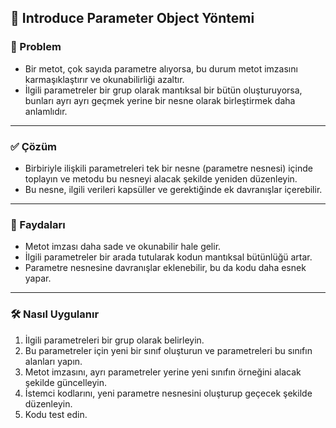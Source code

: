 ## 🔧 Introduce Parameter Object Yöntemi

### 🐞 Problem
- Bir metot, çok sayıda parametre alıyorsa, bu durum metot imzasını karmaşıklaştırır ve okunabilirliği azaltır.
- İlgili parametreler bir grup olarak mantıksal bir bütün oluşturuyorsa, bunları ayrı ayrı geçmek yerine bir nesne olarak birleştirmek daha anlamlıdır.

---

### ✅ Çözüm
- Birbiriyle ilişkili parametreleri tek bir nesne (parametre nesnesi) içinde toplayın ve metodu bu nesneyi alacak şekilde yeniden düzenleyin.  
- Bu nesne, ilgili verileri kapsüller ve gerektiğinde ek davranışlar içerebilir.

---

### 🌱 Faydaları
- Metot imzası daha sade ve okunabilir hale gelir.
- İlgili parametreler bir arada tutularak kodun mantıksal bütünlüğü artar.
- Parametre nesnesine davranışlar eklenebilir, bu da kodu daha esnek yapar.

---

### 🛠️ Nasıl Uygulanır
1. İlgili parametreleri bir grup olarak belirleyin.
2. Bu parametreler için yeni bir sınıf oluşturun ve parametreleri bu sınıfın alanları yapın.
3. Metot imzasını, ayrı parametreler yerine yeni sınıfın örneğini alacak şekilde güncelleyin.
4. İstemci kodlarını, yeni parametre nesnesini oluşturup geçecek şekilde düzenleyin.
5. Kodu test edin.
